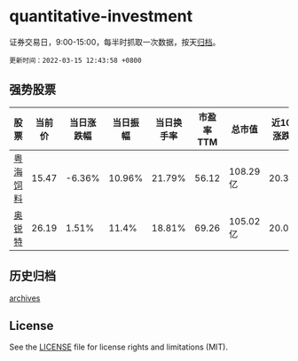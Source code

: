 # quantitative-investment

证券交易日，9:00-15:00，每半时抓取一次数据，按天[归档](archives)。

`更新时间：2022-03-15 12:43:58 +0800`

## 强势股票

|股票|当前价|当日涨跌幅|当日振幅|当日换手率|市盈率TTM|总市值|近10日涨跌幅|
|----|----|----|----|----|----|----|----|
|[粤海饲料](https://xueqiu.com/S/SZ001313)|15.47|-6.36%|10.96%|21.79%|56.12|108.29亿|20.39%|
|[奥锐特](https://xueqiu.com/S/SH605116)|26.19|1.51%|11.4%|18.81%|69.26|105.02亿|20.08%|

## 历史归档

[archives](archives)

## License

See the [LICENSE](LICENSE) file for license rights and limitations (MIT).